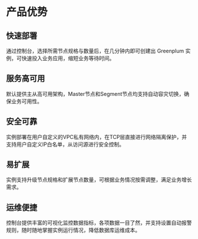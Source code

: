 # 产品优势

## 快速部署

通过控制台，选择所需节点规格与数量后，在几分钟内即可创建出 Greenplum 实例，可快速投入业务应用，缩短业务等待时间。

## 服务高可用

默认提供主从高可用架构，Master节点和Segment节点均支持自动容灾切换，确保业务可用性。

## 安全可靠

实例部署在用户自定义的VPC私有网络内，在TCP层直接进行网络隔离保护，并支持用户自定义IP白名单，从访问源进行安全控制。

## 易扩展

实例支持升级节点规格和扩展节点数量，可根据业务情况按需调整，满足业务增长需求。

## 运维便捷

控制台提供丰富的可视化监控数据指标，各项数据一目了然，并支持设置自动报警规则，随时随地掌握实例运行情况，降低数据库运维成本。

